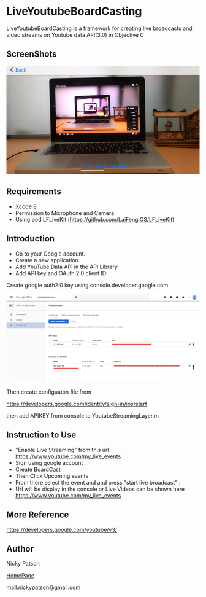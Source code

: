 # LiveYoutubeBoardCasting

LiveYoutubeBoardCasting is a framework for creating live broadcasts and video streams on Youtube data API(3.0) in Objective C

## ScreenShots

![Alt text](/ScreenShot.png?raw=true "Optional Title")

## Requirements

- Xcode 8
- Permission to Microphone and Camera.
- Using 
  pod LFLiveKit (https://github.com/LaiFengiOS/LFLiveKit)


## Introduction

- Go to your Google account.
- Create a new application.
- Add YouTube Data API in the API Library.  
- Add API key and OAuth 2.0 client ID:

Create google auth2.0 key using console.developer.google.com

![Alt text](/ScreenShot1.png?raw=true "Optional Title")

Then create configuaton file from

https://developers.google.com/identity/sign-in/ios/start

then add APIKEY from console to  YoutubeStreamingLayer.m



## Instruction to Use

- "Enable Live Streaming" from this url https://www.youtube.com/my_live_events
- Sign using google account
- Create BoardCast 
- Then Click Upcoming events 
- From there select the event and and press "start live broadcast" .
- Url will be display in the console or Live Videos can be shown here https://www.youtube.com/my_live_events

## More Reference

https://developers.google.com/youtube/v3/

## Author

Nicky Patson

[HomePage](http://about.me/nickypatson)

<mail.nickypatson@gmail.com>





